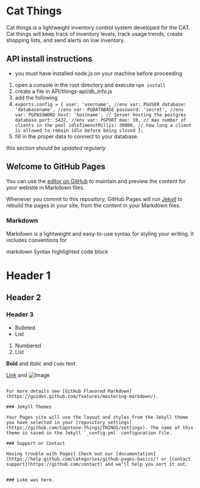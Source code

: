 # Cat Things
 Cat things is a lightweight inventory control system developed for the CAT.
 Cat things will keep track of inventory levels, track usage trends,
 create shopping lists, and send alerts on low inventory.

## API install instructions
- you must have installed node.js on your machine before proceeding
1. open a console in the root directory and execute `npm install`
2. create a file in API/things-api/db_info.js
3. add the following
4. `exports.config = {
  user: 'username', //env var: PGUSER
  database: 'databasename', //env var: PGDATABASE
  password: 'secret', //env var: PGPASSWORD
  host: 'hostname', // Server hosting the postgres database
  port: 5432, //env var: PGPORT
  max: 10, // max number of clients in the pool
  idleTimeoutMillis: 30000, // how long a client is allowed to remain idle before being closed
};`
5. fill in the proper data to connect to your database.

_this section should be updated regularly_

## Welcome to GitHub Pages

You can use the [editor on GitHub](https://github.com/Capstone-Things/THINGS/edit/master/README.md) to maintain and preview the content for your website in Markdown files.

Whenever you commit to this repository, GitHub Pages will run [Jekyll](https://jekyllrb.com/) to rebuild the pages in your site, from the content in your Markdown files.

### Markdown

Markdown is a lightweight and easy-to-use syntax for styling your writing. It includes conventions for

markdown
Syntax highlighted code block

# Header 1
## Header 2
### Header 3

- Bulleted
- List

1. Numbered
2. List

**Bold** and _Italic_ and `Code` text

[Link](url) and ![Image](src)
```

For more details see [GitHub Flavored Markdown](https://guides.github.com/features/mastering-markdown/).

### Jekyll Themes

Your Pages site will use the layout and styles from the Jekyll theme you have selected in your [repository settings](https://github.com/Capstone-Things/THINGS/settings). The name of this theme is saved in the Jekyll `_config.yml` configuration file.

### Support or Contact

Having trouble with Pages? Check out our [documentation](https://help.github.com/categories/github-pages-basics/) or [contact support](https://github.com/contact) and we’ll help you sort it out.


### Luke was here.
